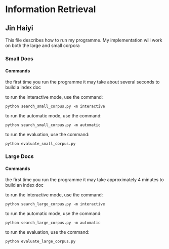 # Information Retrieval

## Jin Haiyi

This file describes how to run my programme.
My implementation will work on both the large and small corpora

### Small Docs
#### Commands
the first time you run the programme it may take about several seconds to build a index doc 

to run the interactive mode, use the command: 
~~~
python search_small_corpus.py -m interactive
~~~
to run the automatic mode, use the command:
~~~
python search_small_corpus.py -m automatic
~~~
to run the evaluation, use the command:
~~~
python evaluate_small_corpus.py
~~~

### Large Docs
#### Commands
the first time you run the programme it may take approximately 4 minutes to build an index doc 

to run the interactive mode, use the command: 
~~~
python search_large_corpus.py -m interactive
~~~
to run the automatic mode, use the command:
~~~    
python search_large_corpus.py -m automatic
~~~
to run the evaluation, use the command:
~~~
python evaluate_large_corpus.py
~~~
